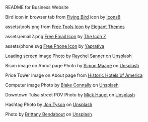 README for Business Website

Bird icon in browser tab from <a target="_blank" href="https://icons8.com/icon/ZaE64yHXPrDl/flying-bird">Flying Bird</a> icon by <a target="_blank" href="https://icons8.com">Icons8</a>

assets/tools.png from <a href="https://iconscout.com/icons/tools" target="_blank"> Free Tools Icon</a> by <a href="https://iconscout.com/contributors/elegant-themes" target="_blank"> Elegant Themes</a>

assets/email2.png <a href="https://iconscout.com/icons/email" target="_blank">Free Email Icon</a> by <a href="https://iconscout.com/contributors/theiconz" target="_blank">The Icon Z</a>

assets/phone.svg <a href="https://iconscout.com/icons/phone" target="_blank">Free Phone Icon</a> by <a href="https://iconscout.com/contributors/yogiaprelliyanto" target="_blank">Yaprativa</a>

Loading screen image Photo by <a href="https://unsplash.com/@raychelsnr?utm_source=unsplash&utm_medium=referral&utm_content=creditCopyText">Raychel Sanner</a> on <a href="https://unsplash.com/photos/FX5fT6mqjBg?utm_source=unsplash&utm_medium=referral&utm_content=creditCopyText">Unsplash</a>

Bison image on About page Photo by <a href="https://unsplash.com/ko/@simonmaage?utm_source=unsplash&utm_medium=referral&utm_content=creditCopyText">Simon Maage</a> on <a href="https://unsplash.com/photos/AY6tn7_vB8g?utm_source=unsplash&utm_medium=referral&utm_content=creditCopyText">Unsplash</a>

Price Tower image on About page from <a href="https://www.historichotels.org/us/hotels-resorts/inn-at-price-tower/">Historic Hotels of America</a>

Computer image Photo by <a href="https://unsplash.com/ja/@blakeconnally?utm_source=unsplash&utm_medium=referral&utm_content=creditCopyText">Blake Connally</a> on <a href="https://unsplash.com/photos/B3l0g6HLxr8?utm_source=unsplash&utm_medium=referral&utm_content=creditCopyText">Unsplash</a>

Downtown Tulsa street POV Photo by <a href="https://unsplash.com/pt-br/@rocinante_11?utm_source=unsplash&utm_medium=referral&utm_content=creditCopyText">Mick Haupt</a> on <a href="https://unsplash.com/photos/6Tx611_Pu2o?utm_source=unsplash&utm_medium=referral&utm_content=creditCopyText">Unsplash</a>

Hashtag Photo by <a href="https://unsplash.com/pt-br/@jontyson?utm_source=unsplash&utm_medium=referral&utm_content=creditCopyText">Jon Tyson</a> on <a href="https://unsplash.com/photos/5KKglNl852A?utm_source=unsplash&utm_medium=referral&utm_content=creditCopyText">Unsplash</a>


Photo by <a href="https://unsplash.com/@britti3?utm_source=unsplash&utm_medium=referral&utm_content=creditCopyText">Brittany Bendabout</a> on <a href="https://unsplash.com/photos/cIWfJ3b6H_U?utm_source=unsplash&utm_medium=referral&utm_content=creditCopyText">Unsplash</a>
